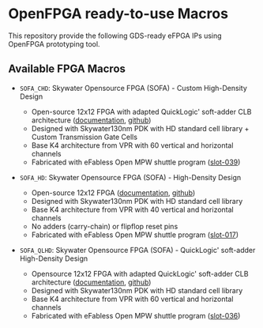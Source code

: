 # OpenFPGA ready-to-use Macros

This repository provide the following GDS-ready eFPGA IPs using OpenFPGA prototyping tool.


## Available FPGA Macros

- `SOFA_CHD`: Skywater Opensource FPGA (SOFA) - Custom High-Density Design
    - Open-source 12x12 FPGA with adapted QuickLogic' soft-adder CLB architecture ([documentation](https://skywater-openfpga.readthedocs.io/en/latest/datasheet/sofa_chd/), [github](https://github.com/lnis-uofu/SOFA))
    - Designed with Skywater130nm PDK with HD standard cell library + Custom Transmission Gate Cells
    - Base K4 architecture from VPR with 60 vertical and horizontal channels
    - Fabricated with eFabless Open MPW shuttle program ([slot-039](https://foss-eda-tools.googlesource.com/third_party/shuttle/mpw-one/slot-039))

- `SOFA_HD`: Skywater Opensource FPGA (SOFA) - High-Density Design
    - Open-source 12x12 FPGA ([documentation](https://skywater-openfpga.readthedocs.io/en/latest/datasheet/sofa_hd/), [github](https://github.com/lnis-uofu/SOFA))
    - Designed with Skywater130nm PDK with HD standard cell library
    - Base K4 architecture from VPR with 40 vertical and horizontal channels
    - No adders (carry-chain) or flipflop reset pins
    - Fabricated with eFabless Open MPW shuttle program ([slot-017](https://foss-eda-tools.googlesource.com/third_party/shuttle/mpw-one/slot-017))

- `SOFA_QLHD`: Skywater Opensource FPGA (SOFA) - QuickLogic' soft-adder High-Density Design
    - Opensource 12x12 FPGA with adapted QuickLogic' soft-adder CLB architecture ([documentation](https://skywater-openfpga.readthedocs.io/en/latest/datasheet/qlsofa_hd/), [github](https://github.com/lnis-uofu/SOFA))
    - Designed with Skywater130nm PDK with HD standard cell library
    - Base K4 architecture from VPR with 60 vertical and horizontal channels
    - Fabricated with eFabless Open MPW shuttle program ([slot-036](https://foss-eda-tools.googlesource.com/third_party/shuttle/mpw-one/slot-036))

